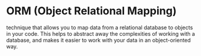 # ORM (Object Relational Mapping)

technique that allows you to map data from a relational database to objects in your code. 
This helps to abstract away the complexities of working with a database, and makes it easier to work with your data in an object-oriented way.